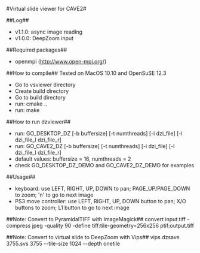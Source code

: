 #Virtual slide viewer for CAVE2#

##Log##
* v1.1.0: async image reading
* v1.0.0: DeepZoom input

##Required packages##
* openmpi (http://www.open-mpi.org/)

##How to compile##
Tested on MacOS 10.10 and OpenSuSE 12.3
* Go to vsviewer directory
* Create build directory
* Go to build directory
* run: cmake ..
* run: make

##How to run dzviewer##
* run: GO_DESKTOP_DZ [-b buffersize] [-t numthreads] [-i dzi_file] [-l dzi_file_l dzi_file_r]
* run: GO_CAVE2_DZ [-b buffersize] [-t numthreads] [-i dzi_file] [-l dzi_file_l dzi_file_r]
* default values: buffersize = 16, numthreads = 2
* check GO_DESKTOP_DZ_DEMO and GO_CAVE2_DZ_DEMO for examples

##Usage##
* keyboard: use LEFT, RIGHT, UP, DOWN to pan; PAGE_UP/PAGE_DOWN to zoom; 'n' to go to next image
* PS3 move controller: use LEFT, RIGHT, UP, DOWN button to pan; X/O buttons to zoom; L1 button to go to next image

##Note: Convert to PyramidalTIFF with ImageMagick##
convert input.tiff -compress jpeg -quality 90 -define tiff:tile-geometry=256x256 ptif:output.tiff

##Note: Convert to virtual slide to DeepZoom with Vips##
vips dzsave 3755.svs 3755 --tile-size 1024 --depth onetile
